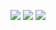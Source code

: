 ![](https://github.com/greyhatguy007/Machine-Learning-Specialization-Coursera/blob/d98e05e9e0ef94b8fdad0c59b4a086620efe31b8/C2%20-%20Advanced%20Learning%20Algorithms/week2/Practice-quiz-Multiclass-Classification/ss1.png)
![](https://github.com/greyhatguy007/Machine-Learning-Specialization-Coursera/blob/a722c112f6aaea3f2bc295b50d44a18932ca86d2/C2%20-%20Advanced%20Learning%20Algorithms/week2/Practice-quiz-Multiclass-Classification/ss2.png)
![](https://github.com/greyhatguy007/Machine-Learning-Specialization-Coursera/blob/d98e05e9e0ef94b8fdad0c59b4a086620efe31b8/C2%20-%20Advanced%20Learning%20Algorithms/week2/Practice-quiz-Multiclass-Classification/ss3.png)